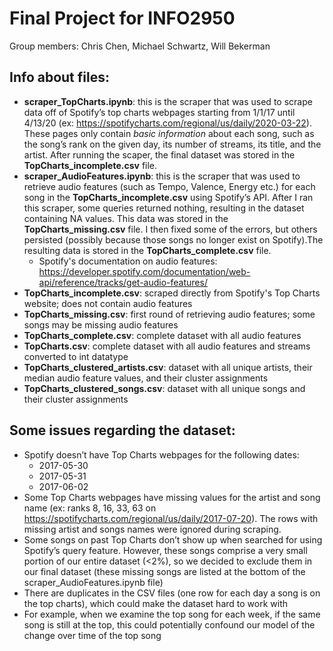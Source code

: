 # Final Project for INFO2950
Group members: Chris Chen, Michael Schwartz, Will Bekerman


## Info about files:

* __scraper_TopCharts.ipynb__: this is the scraper that was used to scrape data off of Spotify’s top charts webpages starting from 1/1/17 until 4/13/20 (ex: https://spotifycharts.com/regional/us/daily/2020-03-22). These pages only contain *basic information* about each song, such as the song’s rank on the given day, its number of streams, its title, and the artist. After running the scaper, the final dataset was stored in the __TopCharts_incomplete.csv__ file.
* __scraper_AudioFeatures.ipynb__: this is the scraper that was used to retrieve audio features (such as Tempo, Valence, Energy etc.) for each song in the __TopCharts_incomplete.csv__ using Spotify’s API. After I ran this scraper, some queries returned nothing, resulting in the dataset containing NA values. This data was stored in the __TopCharts_missing.csv__ file. I then fixed some of the errors, but others persisted (possibly because those songs no longer exist on Spotify).The resulting data is stored in the __TopCharts_complete.csv__ file.
  * Spotify's documentation on audio features: https://developer.spotify.com/documentation/web-api/reference/tracks/get-audio-features/ 
* __TopCharts_incomplete.csv__: scraped directly from Spotify's Top Charts website; does not contain audio features
* __TopCharts_missing.csv__: first round of retrieving audio features; some songs may be missing audio features
* __TopCharts_complete.csv__: complete dataset with all audio features
* __TopCharts.csv__: complete dataset with all audio features and streams converted to int datatype
* __TopCharts_clustered_artists.csv__: dataset with all unique artists, their median audio feature values, and their cluster assignments
* __TopCharts_clustered_songs.csv__: dataset with all unique songs and their cluster assignments

## Some issues regarding the dataset:
* Spotify doesn’t have Top Charts webpages for the following dates:
  * 2017-05-30
  * 2017-05-31
  * 2017-06-02
* Some Top Charts webpages have missing values for the artist and song name (ex: ranks 8, 16, 33, 63 on https://spotifycharts.com/regional/us/daily/2017-07-20). The rows with missing artist and songs names were ignored during scraping.
* Some songs on past Top Charts don’t show up when searched for using Spotify’s query feature. However, these songs comprise a very small portion of our entire dataset (<2%), so we decided to exclude them in our final dataset (these missing songs are listed at the bottom of the scraper_AudioFeatures.ipynb file)
* There are duplicates in the CSV files (one row for each day a song is on the top charts), which could make the dataset hard to work with
* For example, when we examine the top song for each week, if the same song is still at the top, this could potentially confound our model of the change over time of the top song

